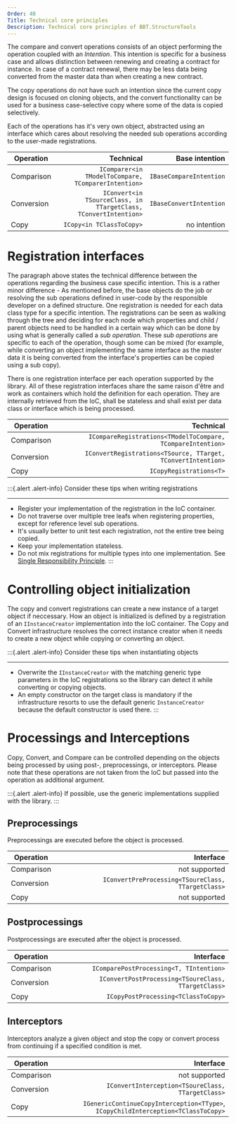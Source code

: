 ```yaml
---
Order: 40
Title: Technical core principles
Description: Technical core principles of BBT.StructureTools
---
```


The compare and convert operations consists of an object performing the operation coupled with an _Intention_.
This intention is specific for a business case and allows distinction between renewing and creating a contract for instance.
In case of a contract renewal, there may be less data being converted from the master data than when creating a new contract.

The copy operations do not have such an intention since the current copy design is focused on cloning objects, and the convert
functionality can be used for a business case-selective copy where some of the data is copied selectively.

Each of the operations has it's very own object, abstracted using an interface which cares about resolving the needed sub operations
according to the user-made registrations.

| Operation     | Technical                                                      | Base intention          |
| ------------- |---------------------------------------------------------------:| -----------------------:|
| Comparison    | `IComparer<in TModelToCompare, TComparerIntention>`            | `IBaseCompareIntention` |
| Conversion    | `IConvert<in TSourceClass, in TTargetClass, TConvertIntention>`| `IBaseConvertIntention` |
| Copy          | `ICopy<in TClassToCopy>`                                       | no intention            |

# Registration interfaces

The paragraph above states the technical difference between the operations regarding the business case specific intention.
This is a rather minor difference - As mentioned before, the base objects do the job or resolving the sub operations
defined in user-code by the responsible developer on a defined structure.
One registration is needed for each data class type for a specific intention. The registrations
can be seen as walking through the tree and deciding for each node which properties and child / parent objects need
to be handled in a certain way which can be done by using what is generally called a _sub operation_. These
_sub operations_ are specific to each of the operation, though some can be mixed (for example, while converting an object implementing
the same interface as the master data it is being converted from the interface's properties can be copied using a sub copy).

There is one registration interface per each operation supported by the library. All of these registration
interfaces share the same raison d'être and work as containers which hold the definition for each operation.
They are internally retrieved from the IoC, shall be stateless and shall exist per data class or interface which is
being processed.

| Operation     | Technical                                                     |
| ------------- |--------------------------------------------------------------:|
| Comparison    | `ICompareRegistrations<TModelToCompare, TCompareIntention>`   |
| Conversion    | `IConvertRegistrations<TSource, TTarget, TConvertIntention>`  |
| Copy          | `ICopyRegistrations<T>`                                       |

:::{.alert .alert-info}
Consider these tips when writing registrations
___

* Register your implementation of the registration in the IoC container.
* Do not traverse over multiple tree leafs when registering properties, except for reference level sub operations.
* It's usually better to unit test each registration, not the entire tree being copied.
* Keep your implementation stateless.
* Do not mix registrations for multiple types into one implementation. See [Single Responsibility Principle].
:::

# Controlling object initialization

The copy and convert registrations can create a new instance of a target object if neccessary.
How an object is initialized is defined by a registration of an `IInstanceCreator`
implementation into the IoC container.
The Copy and Convert infrastructure resolves the correct instance creator when it needs
to create a new object while copying or converting an object.

:::{.alert .alert-info}
Consider these tips when instantiating objects
___

* Overwrite the `IInstanceCreator` with the matching generic type parameters in the IoC
registrations so the library can detect it while converting or copying objects.
* An empty constructor on the target class is mandatory if the infrastructure resorts to use the
default generic `InstanceCreator` because the default constructor is used there.
:::

# Processings and Interceptions

Copy, Convert, and Compare can be controlled depending on the objects being processed by using
post-, preprocessings, or interceptors.
Please note that these operations are not taken from the IoC but passed into the operation
as additional argument.

:::{.alert .alert-info}
If possible, use the generic implementations supplied with the library.
:::

## Preprocessings

Preprocessings are executed before the object is processed.

| Operation     | Interface                                                     |
| ------------- |--------------------------------------------------------------:|
| Comparison    | not supported                                                 |
| Conversion    | `IConvertPreProcessing<TSoureClass, TTargetClass>`            |
| Copy          | not supported                                                 |

## Postprocessings

Postprocessings are executed after the object is processed.

| Operation     | Interface                                                     |
| ------------- |--------------------------------------------------------------:|
| Comparison    | `IComparePostProcessing<T, TIntention>`                       |
| Conversion    | `IConvertPostProcessing<TSoureClass, TTargetClass>`           |
| Copy          | `ICopyPostProcessing<TClassToCopy>`                           |

## Interceptors

Interceptors analyze a given object and stop the copy or convert process from continuing
if a specified condition is met.

| Operation     | Interface                                                                         |
| ------------- |----------------------------------------------------------------------------------:|
| Comparison    | not supported                                                                     |
| Conversion    | `IConvertInterception<TSoureClass, TTargetClass>`                                 |
| Copy          | `IGenericContinueCopyInterception<TType>`, `ICopyChildInterception<TClassToCopy>` |

[Single Responsibility Principle]: https://scotch.io/bar-talk/s-o-l-i-d-the-first-five-principles-of-object-oriented-design#toc-single-responsibility-principle
[S.O.L.I.D]: https://scotch.io/bar-talk/s-o-l-i-d-the-first-five-principles-of-object-oriented-design#toc-single-responsibility-principle
